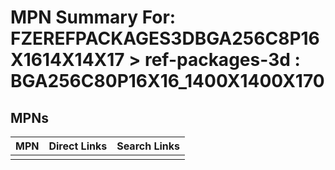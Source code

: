 



# MPN Summary For: FZEREFPACKAGES3DBGA256C8P16X1614X14X17 > ref-packages-3d : BGA256C80P16X16_1400X1400X170

## MPNs
  

|MPN|Direct Links|Search Links|
| :--- | :--- | :--- |
||||
